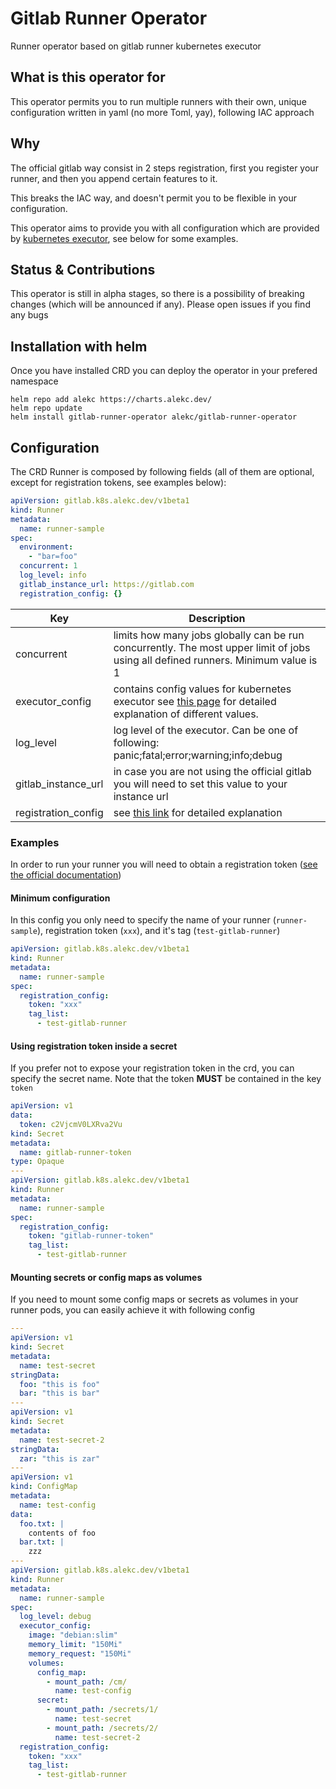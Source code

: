 # Gitlab Runner Operator
Runner operator based on gitlab runner kubernetes executor

## What is this operator for
This operator permits you to run multiple runners with their own, unique configuration written in yaml (no more Toml, yay), following IAC approach

## Why
The official gitlab way consist in 2 steps registration, first you register your runner, and then you append certain features to it. 

This breaks the IAC way, and doesn't permit you to be flexible in your configuration. 

This operator aims to provide you with all configuration which are provided by [kubernetes executor](https://docs.gitlab.com/runner/executors/kubernetes.html), see below for some examples. 

## Status & Contributions
This operator is still in alpha stages, so there is a possibility of breaking changes (which will be announced if any). Please open issues if you find any bugs

## Installation with helm

Once you have installed CRD you can deploy the operator in your prefered namespace
```
helm repo add alekc https://charts.alekc.dev/
helm repo update
helm install gitlab-runner-operator alekc/gitlab-runner-operator
```

## Configuration
The CRD Runner is composed by following fields (all of them are optional, except for registration tokens, see examples below):
```yaml
apiVersion: gitlab.k8s.alekc.dev/v1beta1
kind: Runner
metadata:
  name: runner-sample
spec:
  environment:
    - "bar=foo"
  concurrent: 1
  log_level: info
  gitlab_instance_url: https://gitlab.com
  registration_config: {}    
```
|Key  |Description  |
|--|--|
| concurrent | limits how many jobs globally can be run concurrently. The most upper limit of jobs using all defined runners. Minimum value is 1 |
| executor_config | contains config values for kubernetes executor see [this page](https://docs.gitlab.com/runner/executors/kubernetes.html#the-keywords) for detailed explanation of different values.|
| log_level | log level of the executor. Can be one of following: panic;fatal;error;warning;info;debug|
| gitlab_instance_url| in case you are not using the official gitlab you will need to set this value to your instance url |
| registration_config | see [this link](https://docs.gitlab.com/ee/api/runners.html#register-a-new-runner) for detailed explanation

### Examples
In order to run your runner you will need to obtain a registration token ([see the official documentation](https://docs.gitlab.com/runner/register/))

#### Minimum configuration

In this config you only need to specify the name of your runner (`runner-sample`), registration token (`xxx`), and it's tag (`test-gitlab-runner`)  
```yaml
apiVersion: gitlab.k8s.alekc.dev/v1beta1
kind: Runner
metadata:
  name: runner-sample
spec:
  registration_config:
    token: "xxx"
    tag_list:
      - test-gitlab-runner
```

#### Using registration token inside a secret
If you prefer not to expose your registration token in the crd, you can specify the secret name. 
Note that the token **MUST** be contained in the key `token`

```yaml
apiVersion: v1
data:
  token: c2VjcmV0LXRva2Vu
kind: Secret
metadata:
  name: gitlab-runner-token
type: Opaque
---
apiVersion: gitlab.k8s.alekc.dev/v1beta1
kind: Runner
metadata:
  name: runner-sample
spec:
  registration_config:
    token: "gitlab-runner-token"
    tag_list:
      - test-gitlab-runner
```

#### Mounting secrets or config maps as volumes
If you need to mount some config maps or secrets as volumes in your runner pods, you can easily achieve it with following config
```yaml
---
apiVersion: v1
kind: Secret
metadata:
  name: test-secret
stringData:
  foo: "this is foo"
  bar: "this is bar"
---
apiVersion: v1
kind: Secret
metadata:
  name: test-secret-2
stringData:
  zar: "this is zar"
---
apiVersion: v1
kind: ConfigMap
metadata:
  name: test-config
data:
  foo.txt: |
    contents of foo
  bar.txt: |
    zzz
---
apiVersion: gitlab.k8s.alekc.dev/v1beta1
kind: Runner
metadata:
  name: runner-sample
spec:
  log_level: debug
  executor_config:
    image: "debian:slim"
    memory_limit: "150Mi"
    memory_request: "150Mi"
    volumes:
      config_map:
        - mount_path: /cm/
          name: test-config
      secret:
        - mount_path: /secrets/1/
          name: test-secret
        - mount_path: /secrets/2/
          name: test-secret-2
  registration_config:
    token: "xxx"
    tag_list:
      - test-gitlab-runner
```
